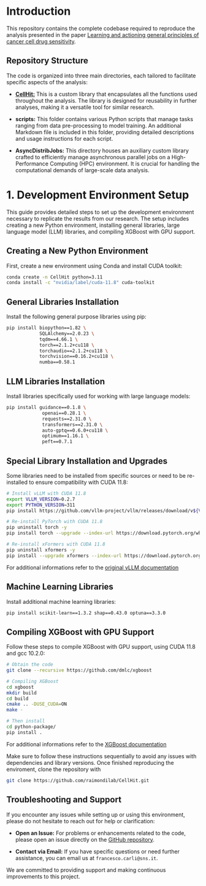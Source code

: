 # Introduction

This repository contains the complete codebase required to reproduce the analysis presented in the paper [Learning and actioning general principles of cancer cell drug sensitivity](https://www.biorxiv.org/content/10.1101/2024.03.28.586783v2.article-metrics).

## Repository Structure

The code is organized into three main directories, each tailored to facilitate specific aspects of the analysis:

- [**CellHit:**](https://github.com/mr-fcharles/CellHit/tree/master/CellHit) This is a custom library that encapsulates all the functions used throughout the analysis. The library is designed for reusability in further analyses, making it a versatile tool for similar research.

- **scripts:** This folder contains various Python scripts that manage tasks ranging from data pre-processing to model training. An additional Markdown file is included in this folder, providing detailed descriptions and usage instructions for each script.

- **AsyncDistribJobs:** This directory houses an auxiliary custom library crafted to efficiently manage asynchronous parallel jobs on a High-Performance Computing (HPC) environment. It is crucial for handling the computational demands of large-scale data analysis.

# 1. Development Environment Setup

This guide provides detailed steps to set up the development environment necessary to replicate the results from our research. The setup includes creating a new Python environment, installing general libraries, large language model (LLM) libraries, and compiling XGBoost with GPU support.

## Creating a New Python Environment

First, create a new environment using Conda and install CUDA toolkit:

```bash
conda create -n CellHit python=3.11
conda install -c "nvidia/label/cuda-11.8" cuda-toolkit
```

## General Libraries Installation

Install the following general purpose libraries using pip:

```bash
pip install biopython==1.82 \
			SQLAlchemy==2.0.23 \
			tqdm==4.66.1 \
			torch==2.1.2+cu118 \
			torchaudio==2.1.2+cu118 \
			torchvision==0.16.2+cu118 \
			numba==0.58.1
```

## LLM Libraries Installation

Install libraries specifically used for working with large language models:

```bash
pip install guidance==0.1.8 \
             openai==0.28.1 \
             requests==2.31.0 \
             transformers==2.31.0 \
             auto-gptq==0.6.0+cu118 \
             optimum==1.16.1 \
             peft==0.7.1
```

## Special Library Installation and Upgrades

Some libraries need to be installed from specific sources or need to be re-installed to ensure compatibility with CUDA 11.8:

```bash
# Install vLLM with CUDA 11.8
export VLLM_VERSION=0.2.7
export PYTHON_VERSION=311
pip install https://github.com/vllm-project/vllm/releases/download/v${VLLM_VERSION}/vllm-${VLLM_VERSION}+cu118-cp${PYTHON_VERSION}-cp${PYTHON_VERSION}-manylinux1_x86_64.whl

# Re-install PyTorch with CUDA 11.8
pip uninstall torch -y
pip install torch --upgrade --index-url https://download.pytorch.org/whl/cu118

# Re-install xFormers with CUDA 11.8
pip uninstall xformers -y
pip install --upgrade xformers --index-url https://download.pytorch.org/whl/cu118
```

For additional informations refer to the [original vLLM documentation](https://docs.vllm.ai/en/v0.2.7/)

## Machine Learning Libraries

Install additional machine learning libraries:

```bash
pip install scikit-learn==1.3.2 shap==0.43.0 optuna==3.3.0 
```

## Compiling XGBoost with GPU Support

Follow these steps to compile XGBoost with GPU support, using CUDA 11.8 and gcc 10.2.0:

```bash
# Obtain the code
git clone --recursive https://github.com/dmlc/xgboost

# Compiling XGBoost
cd xgboost
mkdir build
cd build
cmake .. -DUSE_CUDA=ON
make -

# Then install
cd python-package/
pip install .
```

For additional informations refer to the [XGBoost documentation](https://xgboost.readthedocs.io/en/latest/build.html)


Make sure to follow these instructions sequentially to avoid any issues with dependencies and library versions. Once finished reproducing the enviroment, clone the repository with 

```bash
git clone https://github.com/raimondilab/CellHit.git
```

## Troubleshooting and Support

If you encounter any issues while setting up or using this environment, please do not hesitate to reach out for help or clarification:

- **Open an Issue:** For problems or enhancements related to the code, please open an issue directly on the [GitHub repository](https://github.com/mr-fcharles/CellHit/issues).

- **Contact via Email:** If you have specific questions or need further assistance, you can email us at `francesco.carli@sns.it`.

We are committed to providing support and making continuous improvements to this project.